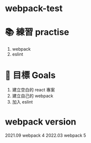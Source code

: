 # webpack-test

# 📚 練習 practise
1. webpack
2. eslint

# 🎯 目標 Goals
1. 建立空白的 react 專案
2. 建立自己的 webpack
3. 加入 eslint

# webpack version
2021.09 webpack 4
2022.03 webpack 5

